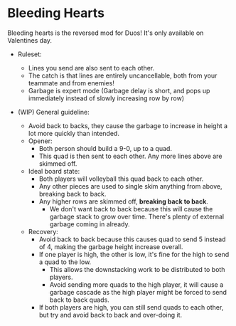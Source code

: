 # Bleeding Hearts
Bleeding hearts is the reversed mod for Duos! It's only available on Valentines day.

- Ruleset:
    - Lines you send are also sent to each other.
    - The catch is that lines are entirely uncancellable, both from your teammate and from enemies!
    - Garbage is expert mode (Garbage delay is short, and pops up immediately instead of slowly increasing row by row)

- (WIP) General guideline:
    - Avoid back to backs, they cause the garbage to increase in height a lot more quickly than intended.
    - Opener: 
        - Both person should build a 9-0, up to a quad.
        - This quad is then sent to each other. Any more lines above are skimmed off.
    - Ideal board state:
        - Both players will volleyball this quad back to each other.
        - Any other pieces are used to single skim anything from above, breaking back to back.
        - Any higher rows are skimmed off, **breaking back to back**.
            - We don't want back to back because this will cause the garbage stack to grow over time. There's plenty of external garbage coming in already.
    - Recovery: 
        - Avoid back to back because this causes quad to send 5 instead of 4, making the garbage height increase overall.
        - If one player is high, the other is low, it's fine for the high to send a quad to the low.
            - This allows the downstacking work to be distributed to both players.
            - Avoid sending more quads to the high player, it will cause a garbage cascade as the high player might be forced to send back to back quads. 
        - If both players are high, you can still send quads to each other, but try and avoid back to back and over-doing it.

